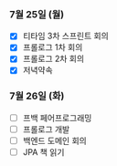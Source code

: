 ### 7월 25일 (월)
- [x] 티타임 3차 스프린트 회의
- [x] 프롤로그 1차 회의 
- [x] 프롤로그 2차 회의
- [x] 저녁약속

### 7월 26일 (화)
- [ ] 프백 페어프로그래밍
- [ ] 프롤로그 개발
- [ ] 백엔드 도메인 회의 
- [ ] JPA 책 읽기

